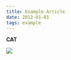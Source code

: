 ```yaml
---
title: Example Article
date: 2012-01-01
tags: example
---
```


**CAT**

<div class="image">
  <img src="http://upload.wikimedia.org/wikipedia/commons/2/22/Turkish_Van_Cat.jpg">
</div>
